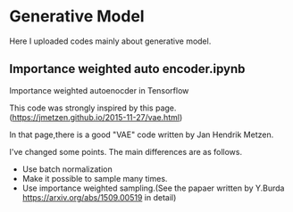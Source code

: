 # Generative Model

Here I uploaded codes mainly about generative model.  

## Importance weighted auto encoder.ipynb

Importance weighted autoenocder in Tensorflow


This code was strongly inspired by this page.(https://jmetzen.github.io/2015-11-27/vae.html)

In that page,there is a good "VAE" code written by Jan Hendrik Metzen.

I've changed some points. The main differences are as follows.

* Use batch normalization
* Make it possible to sample many times.
* Use importance weighted sampling.(See the papaer written by Y.Burda https://arxiv.org/abs/1509.00519 in detail)